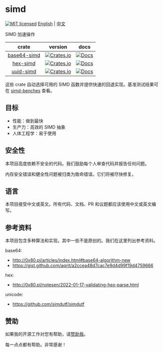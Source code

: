 # simd

[![MIT licensed][mit-badge]][mit-url] [English](./README.md) | [中文](./README.zh-CN.md)

[mit-badge]: https://img.shields.io/badge/license-MIT-blue.svg
[mit-url]: ./LICENSE

SIMD 加速操作

|                crate                 |                                                version                                                |                                      docs                                      |
| :----------------------------------: | :---------------------------------------------------------------------------------------------------: | :----------------------------------------------------------------------------: |
| [base64-simd](./crates/base64-simd/) | [![Crates.io](https://img.shields.io/crates/v/base64-simd.svg)](https://crates.io/crates/base64-simd) | [![Docs](https://docs.rs/base64-simd/badge.svg)](https://docs.rs/base64-simd/) |
|    [hex-simd](./crates/hex-simd/)    |    [![Crates.io](https://img.shields.io/crates/v/hex-simd.svg)](https://crates.io/crates/hex-simd)    |    [![Docs](https://docs.rs/hex-simd/badge.svg)](https://docs.rs/hex-simd/)    |
|   [uuid-simd](./crates/uuid-simd/)   |   [![Crates.io](https://img.shields.io/crates/v/uuid-simd.svg)](https://crates.io/crates/uuid-simd)   |   [![Docs](https://docs.rs/uuid-simd/badge.svg)](https://docs.rs/uuid-simd/)   |

这些 crate 自动选择可用的 SIMD 函数并提供快速的回退实现。基准测试结果可在 [simd-benches](https://github.com/Nugine/simd-benches) 查看。

## 目标

+ 性能：做到最快
+ 生产力：高效的 SIMD 抽象
+ 人体工程学：易于使用

## 安全性

本项目高度依赖不安全的代码。我们鼓励每个人审查代码并报告任何问题。

内存安全错误和健全性问题被归类为致命错误。它们将被尽快修复。

## 语言

本项目接受中文或英文。所有代码、文档、PR 和议题都应该使用中文或英文编写。

## 参考资料

本项目包含多种算法和实现。其中一些不是原创的。我们在这里列出参考资料。

base64:

+ <http://0x80.pl/articles/index.html#base64-algorithm-new>
+ <https://gist.github.com/aqrit/a2ccea48d7cac7e9d4d99f19d4759666>

hex:

+ <http://0x80.pl/notesen/2022-01-17-validating-hex-parse.html>

unicode:

+ <https://github.com/simdutf/simdutf>

## 赞助

如果我的开源工作对您有帮助，请[赞助我](https://github.com/Nugine#sponsor)。

每一点点都有帮助。非常感谢！
